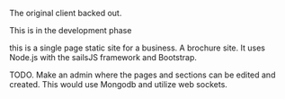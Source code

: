 The original client backed out. 

This is in the development phase


this is a single page static site for a business.  A brochure site.  It uses Node.js with the sailsJS framework and Bootstrap.

TODO. Make an admin where the pages and sections can be edited and created.
This would use Mongodb and utilize web sockets.

